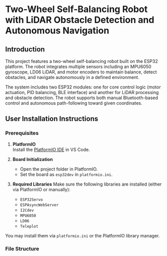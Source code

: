 # Two-Wheel Self-Balancing Robot with LiDAR Obstacle Detection and Autonomous Navigation

## Introduction

This project features a two-wheel self-balancing robot built on the ESP32 platform. The robot integrates multiple sensors including an MPU6050 gyroscope, LD06 LiDAR, and motor encoders to maintain balance, detect obstacles, and navigate autonomously in a defined environment.

The system includes two ESP32 modules: one for core control logic (motor actuation, PID balancing, BLE interface) and another for LiDAR processing and obstacle detection. The robot supports both manual Bluetooth-based control and autonomous path-following toward given coordinates.

## User Installation Instructions

### Prerequisites

1. **PlatformIO**  
   Install the [PlatformIO IDE](https://platformio.org/install/ide?install=vscode) in VS Code.

2. **Board Initialization**
   - Open the project folder in PlatformIO.
   - Set the board as `esp32dev` in `platformio.ini`.

3. **Required Libraries**
   Make sure the following libraries are installed (either via PlatformIO or manually):
   - `ESP32Servo`
   - `ESPAsyncWebServer`
   - `I2Cdev`
   - `MPU6050`
   - `LD06`
   - `Teleplot`

You may install them via `platformio.ini` or the PlatformIO library manager.

### File Structure

